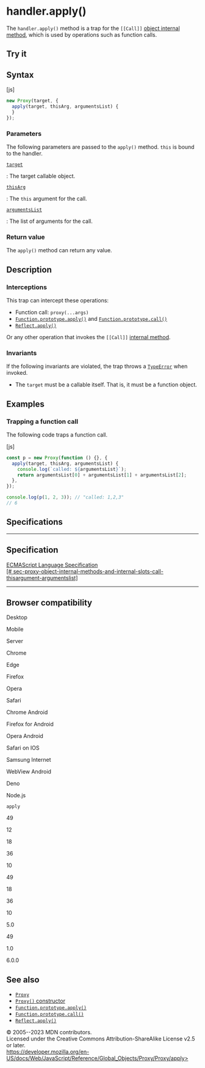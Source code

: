handler.apply()
===============

 
The `handler.apply()` method is a trap for the `[[Call]]` [object
internal method](../../proxy#object_internal_methods), which is used by
operations such as function calls.


 
Try it 
------

 



 
Syntax
------

 
 
 
[js]


```js
new Proxy(target, {
  apply(target, thisArg, argumentsList) {
  }
});
```




 
### Parameters

 
The following parameters are passed to the `apply()` method. `this` is
bound to the handler.

[`target`](#target)

:   The target callable object.

[`thisArg`](#thisarg)

:   The `this` argument for the call.

[`argumentsList`](#argumentslist)

:   The list of arguments for the call.



 
### Return value 

 
The `apply()` method can return any value.



 
Description
-----------


 
### Interceptions

 
This trap can intercept these operations:

-   Function call: `proxy(...args)`
-   [`Function.prototype.apply()`](../../function/apply) and
    [`Function.prototype.call()`](../../function/call)
-   [`Reflect.apply()`](../../reflect/apply)

Or any other operation that invokes the `[[Call]]` [internal
method](../../proxy#object_internal_methods).



 
### Invariants

 
If the following invariants are violated, the trap throws a
[`TypeError`](../../typeerror) when invoked.

-   The `target` must be a callable itself. That is, it must be a
    function object.



 
Examples
--------


 
### Trapping a function call 

 
The following code traps a function call.

 
 
[js]


```js
const p = new Proxy(function () {}, {
  apply(target, thisArg, argumentsList) {
    console.log(`called: ${argumentsList}`);
    return argumentsList[0] + argumentsList[1] + argumentsList[2];
  },
});

console.log(p(1, 2, 3)); // "called: 1,2,3"
// 6
```




Specifications
--------------

 
  --------------------------------------------------------------------------------------------------------------------------------------------------------------------------------------------------------------------------------------------------------------------
  Specification
  --------------------------------------------------------------------------------------------------------------------------------------------------------------------------------------------------------------------------------------------------------------------
  [ECMAScript Language Specification\
  [\#
  sec-proxy-object-internal-methods-and-internal-slots-call-thisargument-argumentslist]](https://tc39.es/ecma262/multipage/ordinary-and-exotic-objects-behaviours.html#sec-proxy-object-internal-methods-and-internal-slots-call-thisargument-argumentslist)

  --------------------------------------------------------------------------------------------------------------------------------------------------------------------------------------------------------------------------------------------------------------------


Browser compatibility 
---------------------

 


Desktop

Mobile

Server

Chrome

Edge

Firefox

Opera

Safari

Chrome Android

Firefox for Android

Opera Android

Safari on IOS

Samsung Internet

WebView Android

Deno

Node.js

`apply`

49

12

18

36

10

49

18

36

10

5.0

49

1.0

6.0.0

 
See also 
--------

 
-   [`Proxy`](../../proxy)
-   [`Proxy()` constructor](../proxy)
-   [`Function.prototype.apply()`](../../function/apply)
-   [`Function.prototype.call()`](../../function/call)
-   [`Reflect.apply()`](../../reflect/apply)



 
© 2005--2023 MDN contributors.\
Licensed under the Creative Commons Attribution-ShareAlike License v2.5
or later.\
https://developer.mozilla.org/en-US/docs/Web/JavaScript/Reference/Global_Objects/Proxy/Proxy/apply>

